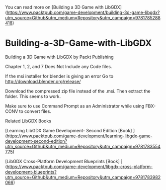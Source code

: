 You can read more on [Building a 3D Game with LibGDX]
(https://www.packtpub.com/game-development/building-3d-game-libgdx?utm_source=Github&utm_medium=Repository&utm_campaign=9781785288418)

# Building-a-3D-Game-with-LibGDX
Building a 3D Game with LibGDX by Packt Publishing

Chapter 1, 2, and 7 Does Not Include any Code files.

If the msi installer for blender is giving an error
Go to http://download.blender.org/release/

Download the compressed zip file instead of the .msi. Then extract the folder. This seems to work.


Make sure to use Command Prompt as an Administrator while using FBX-CONV to convert files.

Related LibGDX Books

[Learning LibGDX Game Development- Second Edition [Book] ]
(https://www.packtpub.com/game-development/learning-libgdx-game-development-second-edition?utm_source=Github&utm_medium=Repository&utm_campaign=9781783554775)


[LibGDX Cross-Platform Development Blueprints [Book] ]
(https://www.packtpub.com/game-development/libgdx-cross-platform-development-blueprints?utm_source=Github&utm_medium=Repository&utm_campaign=9781783982066)
